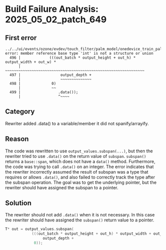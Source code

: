 # Build Failure Analysis: 2025_05_02_patch_649

## First error

```
../../ui/events/ozone/evdev/touch_filter/palm_model/onedevice_train_palm_detection_filter_inference_beta.cc:499:17: error: member reference base type 'int' is not a structure or union
  496 |             (((out_batch * output_height + out_h) * output_width + out_w) *
      |             ~~~~~~~~~~~~~~~~~~~~~~~~~~~~~~~~~~~~~~~~~~~~~~~~~~~~~~~~~~~~~~~
  497 |                  output_depth +
      |                  ~~~~~~~~~~~~~~
  498 |              0)
      |              ~~
  499 |                 .data());
      |                 ^~~~~
```

## Category
Rewriter added .data() to a variable/member it did not spanify/arrayify.

## Reason
The code was rewritten to use `output_values.subspan(...)`, but then the rewriter tried to use `.data()` on the return value of `subspan`. `subspan()` returns a `base::span`, which does not have a `data()` method. Furthermore, the code was trying to call `.data()` on an integer. The error indicates that the rewriter incorrectly assumed the result of subspan was a type that requires or allows `.data()`, and also failed to correctly track the type after the subspan operation. The goal was to get the underlying pointer, but the rewriter should have assigned the subspan to a pointer.

## Solution
The rewriter should not add `.data()` when it is not necessary. In this case the rewriter should have assigned the `subspan()` return value to a pointer.
```c++
T* out = output_values.subspan(
            (((out_batch * output_height + out_h) * output_width + out_w) *
                 output_depth +
             0));